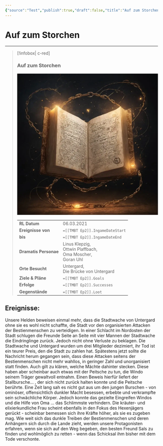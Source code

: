 ```yaml
---
{"source":"Test","publish":true,"draft":false,"title":"Auf zum Storchen","tags":["Tagebuch"],"kampagne":"TMBT","path":"Tagebuch/Through Mud, Blood & Tears/2. Auf zum Storchen.md","permalink":"/tagebuch/through-mud-blood-and-tears/2-auf-zum-storchen/","PassFrontmatter":true}
---
```


# Auf zum Storchen

---

> [!infobox| c-red]
>
>
> ### Auf zum Storchen
>
> ![Journal1.webp](../../Journal1.webp)
> 
> |  |  |
> | ---- | ---- |
> | **RL Datum** | 06.03.2021 |
> | **Ereignisse von** | `=[[TMBT Ep2]].IngameDateStart` |
> | **bis** | `=[[TMBT Ep2]].IngameDateEnd` |
> | **Dramatis Personae** | Linus Klepzig,<br>Ottwin Plaffbach,<br>Oma Moscher,<br>Goran Uhl |
> | **Orte Besucht** | Untergard,<br>Die Brücke von Untergard |
> | **Ziele & Pläne** | `=[[TMBT Ep2]].Goals` |
> | **Erfolge** | `=[[TMBT Ep2]].Successes` |
> | **Gegenstände** | `=[[TMBT Ep2]].Loot` |

## Ereignisse:

Unsere Helden beweisen einmal mehr, dass die Stadtwache von Untergard ohne sie es wohl nicht schaffte, die Stadt vor den organisierten Attacken der Bestienmenschen zu verteidigen. In einer Schlacht im Nordosten der Stadt schlugen die Freunde Seite an Seite mit vier Mannen der Stadtwache die Eindringlinge zurück. Jedoch nicht ohne Verluste zu beklagen. Die Stadtwache und Untergard wurden um drei Mitglieder dezimiert, ihr Tod ist ein teurer Preis, den die Stadt zu zahlen hat.
Spätestens jetzt sollte die Nachricht herum gegangen sein, dass diese Attacken seitens der Bestienmenschen nicht mehr wahllos, in geringer Zahl und unorganisiert statt finden.
Auch gilt zu klären, welche Mächte dahinter stecken. Diese haben aber scheinbar auch etwas mit der Peitsche zu tun, die Windo seinem Träger gewaltvoll entnahm. Einen Beweis hierfür liefert der Stallbursche... , der sich nicht zurück halten konnte und die Peitsche berührte. Eine Zeit lang sah es nicht gut aus um den jungen Burschen - von ominöser, offensichtlich dunkler Macht besessen, erbebte und verkrampfte sein schwächliche Körper. Jedoch konnte das gezielte Eingreifen Windos und die Hilfe von Oma ... das Schlimmste verhindern.
Die kräuter- und elixierkundliche Frau scheint ebenfalls in den Fokus des Hexenjägers gerückt - scheinbar bemessen sich ihre Kräfte höher, als sie es zugeben mag.
Wie weit sich das dunkle Treiben der Bestienmenschen und deren Anhängern sich durch die Lande zieht, werden unsere Protagonisten erfahren, wenn sie sich auf den Weg begeben, den besten Freund Sals zu finden und wohlmöglich zu retten - wenn das Schicksal ihm bisher mit dem Tode verschonte.